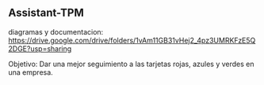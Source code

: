 ## Assistant-TPM

diagramas y documentacion: https://drive.google.com/drive/folders/1vAm11GB31vHej2_4pz3UMRKFzE5Q2DGE?usp=sharing

Objetivo: Dar una mejor seguimiento a las tarjetas rojas, azules y verdes en una empresa.
